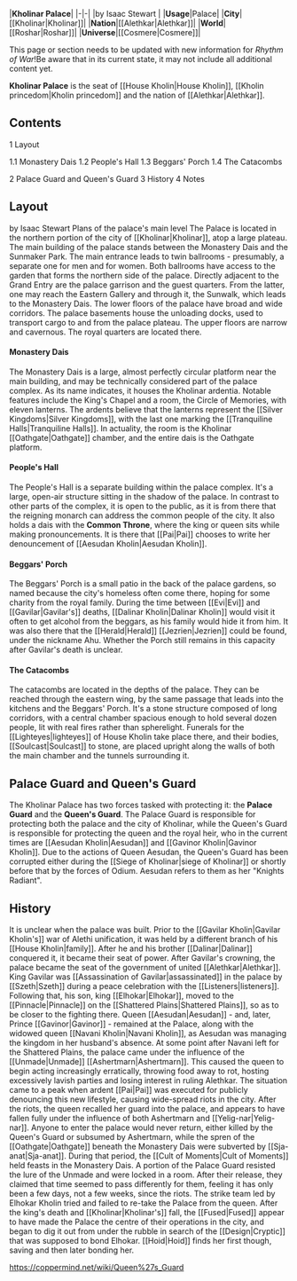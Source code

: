 |**Kholinar Palace**|
|-|-|
|by  Isaac Stewart |
|**Usage**|Palace|
|**City**|[[Kholinar\|Kholinar]]|
|**Nation**|[[Alethkar\|Alethkar]]|
|**World**|[[Roshar\|Roshar]]|
|**Universe**|[[Cosmere\|Cosmere]]|

This page or section needs to be updated with new information for *Rhythm of War*!Be aware that in its current state, it may not include all additional content yet.

**Kholinar Palace** is the seat of [[House Kholin\|House Kholin]], [[Kholin princedom\|Kholin princedom]] and the nation of [[Alethkar\|Alethkar]].

## Contents

1 Layout

1.1 Monastery Dais
1.2 People's Hall
1.3 Beggars' Porch
1.4 The Catacombs


2 Palace Guard and Queen's Guard
3 History
4 Notes


## Layout
 by  Isaac Stewart  Plans of the palace's main level
The Palace is located in the northern portion of the city of [[Kholinar\|Kholinar]], atop a large plateau. 
The main building of the palace stands between the Monastery Dais and the Sunmaker Park. The main entrance leads to twin ballrooms - presumably, a separate one for men and for women. Both ballrooms have access to the garden that forms the northern side of the palace. Directly adjacent to the Grand Entry are the palace garrison and the guest quarters. From the latter, one may reach the Eastern Gallery and through it, the Sunwalk, which leads to the Monastery Dais.
The lower floors of the palace have broad and wide corridors. The palace basements house the unloading docks, used to transport cargo to and from the palace plateau. The upper floors are narrow and cavernous. The royal quarters are located there.

#### Monastery Dais
The Monastery Dais is a large, almost perfectly circular platform near the main building, and may be technically considered part of the palace complex. As its name indicates, it houses the Kholinar ardentia. Notable features include the King's Chapel and a room, the Circle of Memories, with eleven lanterns. The ardents believe that the lanterns represent the [[Silver Kingdoms\|Silver Kingdoms]], with the last one marking the [[Tranquiline Halls\|Tranquiline Halls]].
In actuality, the room is the Kholinar [[Oathgate\|Oathgate]] chamber, and the entire dais is the Oathgate platform.

#### People's Hall
The People's Hall is a separate building within the palace complex. It's a large, open-air structure sitting in the shadow of the palace. In contrast to other parts of the complex, it is open to the public, as it is from there that the reigning monarch can address the common people of the city. It also holds a dais with the **Common Throne**, where the king or queen sits while making pronouncements. It is there that [[Pai\|Pai]] chooses to write her denouncement of [[Aesudan Kholin\|Aesudan Kholin]].

#### Beggars' Porch
The Beggars' Porch is a small patio in the back of the palace gardens, so named because the city's homeless often come there, hoping for some charity from the royal family. During the time between [[Evi\|Evi]] and [[Gavilar\|Gavilar's]] deaths, [[Dalinar Kholin\|Dalinar Kholin]] would visit it often to get alcohol from the beggars, as his family would hide it from him. It was also there that the [[Herald\|Herald]] [[Jezrien\|Jezrien]] could be found, under the nickname Ahu. Whether the Porch still remains in this capacity after Gavilar's death is unclear.

#### The Catacombs
The catacombs are located in the depths of the palace. They can be reached through the eastern wing, by the same passage that leads into the kitchens and the Beggars' Porch. It's a stone structure composed of long corridors, with a central chamber spacious enough to hold several dozen people, lit with real fires rather than spherelight. Funerals for the [[Lighteyes\|lighteyes]] of House Kholin take place there, and their bodies, [[Soulcast\|Soulcast]] to stone, are placed upright along the walls of both the main chamber and the tunnels surrounding it.

## Palace Guard and Queen's Guard
The Kholinar Palace has two forces tasked with protecting it: the **Palace Guard** and the **Queen's Guard**. The Palace Guard is responsible for protecting both the palace and the city of Kholinar, while the Queen's Guard is responsible for protecting the queen and the royal heir, who in the current times are [[Aesudan Kholin\|Aesudan]] and [[Gavinor Kholin\|Gavinor Kholin]].
Due to the actions of Queen Aesudan, the Queen's Guard has been corrupted either during the [[Siege of Kholinar\|siege of Kholinar]] or shortly before that by the forces of Odium. Aesudan refers to them as her "Knights Radiant".

## History
It is unclear when the palace was built. Prior to the [[Gavilar Kholin\|Gavilar Kholin's]] war of Alethi unification, it was held by a different branch of his [[House Kholin\|family]]. After he and his brother [[Dalinar\|Dalinar]] conquered it, it became their seat of power. After Gavilar's crowning, the palace became the seat of the government of united [[Alethkar\|Alethkar]].
King Gavilar was [[Assassination of Gavilar\|assassinated]] in the palace by [[Szeth\|Szeth]] during a peace celebration with the [[Listeners\|listeners]]. Following that, his son, king [[Elhokar\|Elhokar]], moved to the [[Pinnacle\|Pinnacle]] on the [[Shattered Plains\|Shattered Plains]], so as to be closer to the fighting there. Queen [[Aesudan\|Aesudan]] - and, later, Prince [[Gavinor\|Gavinor]] - remained at the Palace, along with the widowed queen [[Navani Kholin\|Navani Kholin]], as Aesudan was managing the kingdom in her husband's absence.
At some point after Navani left for the Shattered Plains, the palace came under the influence of the [[Unmade\|Unmade]] [[Ashertmarn\|Ashertmarn]]. This caused the queen to begin acting increasingly erratically, throwing food away to rot, hosting excessively lavish parties and losing interest in ruling Alethkar. The situation came to a peak when ardent [[Pai\|Pai]] was executed for publicly denouncing this new lifestyle, causing wide-spread riots in the city.
After the riots, the queen recalled her guard into the palace, and appears to have fallen fully under the influence of both Ashertmarn and [[Yelig-nar\|Yelig-nar]]. Anyone to enter the palace would never return, either killed by the Queen's Guard or subsumed by Ashertmarn, while the spren of the [[Oathgate\|Oathgate]] beneath the Monastery Dais were subverted by [[Sja-anat\|Sja-anat]]. During that period, the [[Cult of Moments\|Cult of Moments]] held feasts in the Monastery Dais. A portion of the Palace Guard resisted the lure of the Unmade and were locked in a room. After their release, they claimed that time seemed to pass differently for them, feeling it has only been a few days, not a few weeks, since the riots.
The strike team led by Elhokar Kholin tried and failed to re-take the Palace from the queen. After the king's death and [[Kholinar\|Kholinar's]] fall, the [[Fused\|Fused]] appear to have made the Palace the centre of their operations in the city, and began to dig it out from under the rubble in search of the [[Design\|Cryptic]] that was supposed to bond Elhokar. [[Hoid\|Hoid]] finds her first though, saving and then later bonding her.



https://coppermind.net/wiki/Queen%27s_Guard